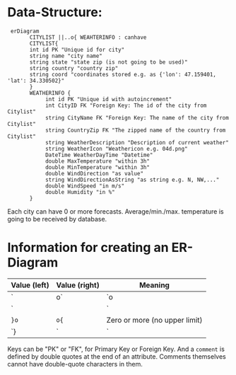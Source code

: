 # Data-Structure:


```mermaid
 erDiagram
 	   CITYLIST ||..o{ WEAHTERINFO : canhave
 	   CITYLIST{
 	   int id PK "Unique id for city"
 	   string name "city name"
 	   string state "state zip (is not going to be used)"
 	   string country "country zip"
 	   string coord "coordinates stored e.g. as {'lon': 47.159401, 'lat': 34.330502}"
 	   }
       WEATHERINFO { 
       		int id PK "Unique id with autoincrement"
       		int CityID FK "Foreign Key: The id of the city from Citylist"
       		string CityName FK "Foreign Key: The name of the city from Citylist"
            string CountryZip FK "The zipped name of the country from Citylist"
            string WeatherDescription "Description of current weather"
            string WeatherIcon "Weathericon e.g. 04d.png"
            DateTime WeatherDayTime "Datetime"
            double MaxTemperature "within 3h"
            double MinTemperature "within 3h"
            double WindDirection "as value"
            string WindDirectionAsString "as string e.g. N, NW,..."
            double WindSpeed "in m/s"
            double Humidity "in %"       		
       }
```

Each city can have 0 or more forecasts. Average/min./max. temperature is going to be received by database.



# Information for creating an ER-Diagram

| Value (left) | Value (right) | Meaning                       |
| ------------ | ------------- | ----------------------------- |
| `|o`         | `o|`          | Zero or one                   |
| `||`         | `||`          | Exactly one                   |
| `}o`         | `o{`          | Zero or more (no upper limit) |
| `}|`         | `|{`          | One or more (no upper limit)  |

Keys can be "PK" or "FK", for Primary Key or Foreign Key. And a `comment` is defined by double quotes at the end of an attribute. Comments themselves cannot have double-quote characters in them.
